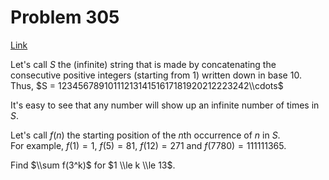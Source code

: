 # Problem 305

[Link](https://projecteuler.net/problem=305)

Let's call $S$ the (infinite) string that is made by concatenating the consecutive positive integers (starting from $1$) written down in base $10$.  
Thus, $S = 1234567891011121314151617181920212223242\\cdots$ 

It's easy to see that any number will show up an infinite number of times in $S$. 

Let's call $f(n)$ the starting position of the $n$th occurrence of $n$ in $S$.  
For example, $f(1)=1$, $f(5)=81$, $f(12)=271$ and $f(7780)=111111365$. 

Find $\\sum f(3^k)$ for $1 \\le k \\le 13$.
